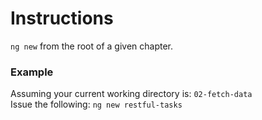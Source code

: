 # Instructions

`ng new` from the root of a given chapter.

### Example

Assuming your current working directory is: `02-fetch-data`  
Issue the following: `ng new restful-tasks`
